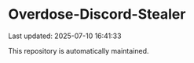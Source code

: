 # Overdose-Discord-Stealer

Last updated: 2025-07-10 16:41:33

This repository is automatically maintained.
